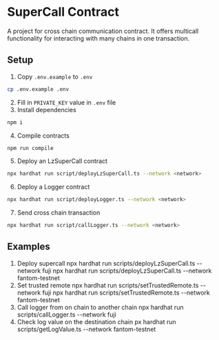 # SuperCall Contract
A project for cross chain communication contract. It offers multicall functionality for interacting with many chains in one transaction.

## Setup
1. Copy `.env.example` to `.env`
```bash
cp .env.example .env
```
2. Fill in `PRIVATE_KEY` value in `.env` file
3. Install dependencies
```bash
npm i
```
4. Compile contracts
```bash
npm run compile
```
5. Deploy an LzSuperCall contract
```bash
npx hardhat run script/deployLzSuperCall.ts --network <network>
```
6. Deploy a Logger contract
```bash
npx hardhat run script/deployLogger.ts --network <network>
```
7. Send cross chain transaction
```bash
npx hardhat run script/callLogger.ts --network <network>
```

## Examples
1. Deploy supercall
npx hardhat run scripts/deployLzSuperCall.ts --network fuji 
npx hardhat run scripts/deployLzSuperCall.ts --network fantom-testnet
2. Set trusted remote
npx hardhat run scripts/setTrustedRemote.ts --network fuji 
npx hardhat run scripts/setTrustedRemote.ts --network fantom-testnet
3. Call logger from on chain to another chain
npx hardhat run scripts/callLogger.ts --network fuji 
4. Check log value on the destination chain
px hardhat run scripts/getLogValue.ts --network fantom-testnet
